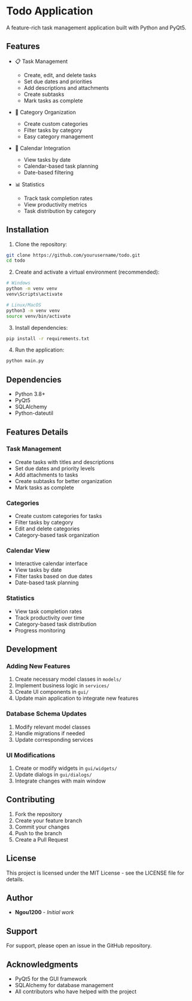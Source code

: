 # Todo Application

A feature-rich task management application built with Python and PyQt5.

## Features

- 📋 Task Management
  - Create, edit, and delete tasks
  - Set due dates and priorities
  - Add descriptions and attachments
  - Create subtasks
  - Mark tasks as complete

- 📁 Category Organization
  - Create custom categories
  - Filter tasks by category
  - Easy category management

- 📅 Calendar Integration
  - View tasks by date
  - Calendar-based task planning
  - Date-based filtering

- 📊 Statistics
  - Track task completion rates
  - View productivity metrics
  - Task distribution by category

## Installation

1. Clone the repository:
```bash
git clone https://github.com/yourusername/todo.git
cd todo
```

2. Create and activate a virtual environment (recommended):
```bash
# Windows
python -m venv venv
venv\Scripts\activate

# Linux/MacOS
python3 -m venv venv
source venv/bin/activate
```

3. Install dependencies:
```bash
pip install -r requirements.txt
```

4. Run the application:
```bash
python main.py
```

## Dependencies

- Python 3.8+
- PyQt5
- SQLAlchemy
- Python-dateutil

## Features Details

### Task Management
- Create tasks with titles and descriptions
- Set due dates and priority levels
- Add attachments to tasks
- Create subtasks for better organization
- Mark tasks as complete

### Categories
- Create custom categories for tasks
- Filter tasks by category
- Edit and delete categories
- Category-based task organization

### Calendar View
- Interactive calendar interface
- View tasks by date
- Filter tasks based on due dates
- Date-based task planning

### Statistics
- View task completion rates
- Track productivity over time
- Category-based task distribution
- Progress monitoring

## Development

### Adding New Features

1. Create necessary model classes in `models/`
2. Implement business logic in `services/`
3. Create UI components in `gui/`
4. Update main application to integrate new features

### Database Schema Updates

1. Modify relevant model classes
2. Handle migrations if needed
3. Update corresponding services

### UI Modifications

1. Create or modify widgets in `gui/widgets/`
2. Update dialogs in `gui/dialogs/`
3. Integrate changes with main window

## Contributing

1. Fork the repository
2. Create your feature branch
3. Commit your changes
4. Push to the branch
5. Create a Pull Request

## License

This project is licensed under the MIT License - see the LICENSE file for details.

## Author

- **Ngou1200** - *Initial work*

## Support

For support, please open an issue in the GitHub repository.

## Acknowledgments

- PyQt5 for the GUI framework
- SQLAlchemy for database management
- All contributors who have helped with the project
